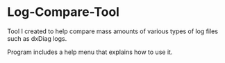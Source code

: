 # Log-Compare-Tool
Tool I created to help compare mass amounts of various types of log files such as dxDiag logs.

Program includes a help menu that explains how to use it.
